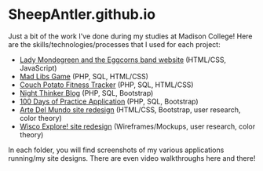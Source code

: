 # SheepAntler.github.io

Just a bit of the work I've done during my studies at Madison College! 
Here are the skills/technologies/processes that I used for each project: 

* [Lady Mondegreen and the Eggcorns band website](ladyMondegreenSite) (HTML/CSS, JavaScript)
* [Mad Libs Game](madLibs) (PHP, SQL, HTML/CSS)
* [Couch Potato Fitness Tracker](couchPotatoFitness) (PHP, SQL, HTML/CSS)
* [Night Thinker Blog](nightThinkerBlog) (PHP, SQL, Bootstrap)
* [100 Days of Practice Application](100DaysOfPractice) (PHP, SQL, Bootstrap)
* [Arte Del Mundo site redesign](arteDelMundoRedesign) (HTML/CSS, Bootstrap, user research, color theory)
* [Wisco Explore! site redesign](wiscoExploreRedesign) (Wireframes/Mockups, user research, color theory)

In each folder, you will find screenshots of my various applications running/my site designs. 
There are even video walkthroughs here and there! 
